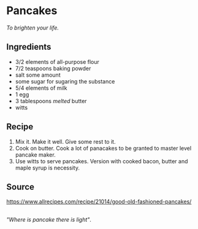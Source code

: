# Pancakes
_To brighten your life._

## Ingredients
 * 3/2 elements of all-purpose flour
 * 7/2 teaspoons baking powder
 * salt some amount
 * some sugar for sugaring the substance
 * 5/4 elements of milk
 * 1 egg
 * 3 tablespoons *melted* butter
 * witts

## Recipe
 1. Mix it. Make it well. Give some rest to it.
 2. Cook on butter. Cook a lot of panacakes to be granted to master level pancake maker.
 3. Use witts to serve pancakes. Version with cooked bacon, butter and maple syrup is necessity.

## Source
https://www.allrecipes.com/recipe/21014/good-old-fashioned-pancakes/

##
_"Where is pancake there is light"_.
